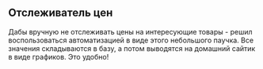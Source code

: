 ## Отслеживатель цен
Дабы вручную не отслеживать цены на интересующие товары - решил воспользоваться автоматизацией в виде этого небольшого паучка. Все значения складываются в базу, а потом выводятся на домашний сайтик в виде графиков. Это удобно!
